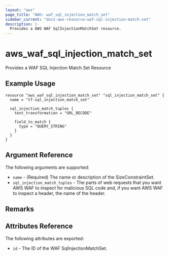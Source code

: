 ```yaml
---
layout: "aws"
page_title: "AWS: waf_sql_injection_match_set"
sidebar_current: "docs-aws-resource-waf-sql-injection-match-set"
description: |-
  Provides a AWS WAF SqlInjectionMatchSet resource.
---
```


# aws\_waf\_sql\_injection\_match\_set

Provides a WAF SQL Injection Match Set Resource

## Example Usage

```
resource "aws_waf_sql_injection_match_set" "sql_injection_match_set" {
  name = "tf-sql_injection_match_set"

  sql_injection_match_tuples {
    text_transformation = "URL_DECODE"

    field_to_match {
      type = "QUERY_STRING"
    }
  }
}
```

## Argument Reference

The following arguments are supported:

* `name` - (Required) The name or description of the SizeConstraintSet.
* `sql_injection_match_tuples` - The parts of web requests that you want AWS WAF to inspect for malicious SQL code and, if you want AWS WAF to inspect a header, the name of the header.

## Remarks

## Attributes Reference

The following attributes are exported:

* `id` - The ID of the WAF SqlInjectionMatchSet.
